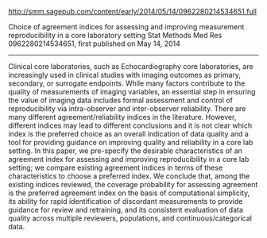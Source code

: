 http://smm.sagepub.com/content/early/2014/05/14/0962280214534651.full

Choice of agreement indices for assessing and improving measurement reproducibility in a core laboratory setting
Stat Methods Med Res 0962280214534651, first published on May 14, 2014

<hr>
Clinical core laboratories, such as Echocardiography core laboratories, are increasingly used in clinical studies with imaging outcomes as primary, secondary, or surrogate endpoints. While many factors contribute to the quality of measurements of imaging variables, an essential step in ensuring the value of imaging data includes formal assessment and control of reproducibility via intra-observer and inter-observer reliability. There are many different agreement/reliability indices in the literature. However, different indices may lead to different conclusions and it is not clear which index is the preferred choice as an overall indication of data quality and a tool for providing guidance on improving quality and reliability in a core lab setting. In this paper, we pre-specify the desirable characteristics of an agreement index for assessing and improving reproducibility in a core lab setting; we compare existing agreement indices in terms of these characteristics to choose a preferred index. We conclude that, among the existing indices reviewed, the coverage probability for assessing agreement is the preferred agreement index on the basis of computational simplicity, its ability for rapid identification of discordant measurements to provide guidance for review and retraining, and its consistent evaluation of data quality across multiple reviewers, populations, and continuous/categorical data.
